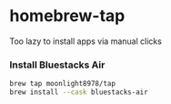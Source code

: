 # homebrew-tap

Too lazy to install apps via manual clicks

### Install Bluestacks Air

```bash
brew tap moonlight8978/tap
brew install --cask bluestacks-air
```
